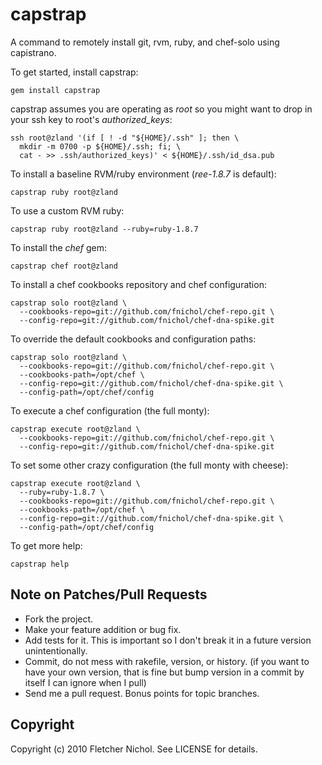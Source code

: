 # capstrap

A command to remotely install git, rvm, ruby, and chef-solo using capistrano.

To get started, install capstrap:

    gem install capstrap

capstrap assumes you are operating as *root* so you might want to drop in
your ssh key to root's *authorized_keys*:

    ssh root@zland '(if [ ! -d "${HOME}/.ssh" ]; then \
      mkdir -m 0700 -p ${HOME}/.ssh; fi; \
      cat - >> .ssh/authorized_keys)' < ${HOME}/.ssh/id_dsa.pub

To install a baseline RVM/ruby environment (*ree-1.8.7* is default):

    capstrap ruby root@zland

To use a custom RVM ruby:

    capstrap ruby root@zland --ruby=ruby-1.8.7

To install the *chef* gem:

    capstrap chef root@zland

To install a chef cookbooks repository and chef configuration:

    capstrap solo root@zland \
      --cookbooks-repo=git://github.com/fnichol/chef-repo.git \
      --config-repo=git://github.com/fnichol/chef-dna-spike.git

To override the default cookbooks and configuration paths:

    capstrap solo root@zland \
      --cookbooks-repo=git://github.com/fnichol/chef-repo.git \
      --cookbooks-path=/opt/chef \
      --config-repo=git://github.com/fnichol/chef-dna-spike.git \
      --config-path=/opt/chef/config

To execute a chef configuration (the full monty):

    capstrap execute root@zland \
      --cookbooks-repo=git://github.com/fnichol/chef-repo.git \
      --config-repo=git://github.com/fnichol/chef-dna-spike.git

To set some other crazy configuration (the full monty with cheese):

    capstrap execute root@zland \
      --ruby=ruby-1.8.7 \
      --cookbooks-repo=git://github.com/fnichol/chef-repo.git \
      --cookbooks-path=/opt/chef \
      --config-repo=git://github.com/fnichol/chef-dna-spike.git \
      --config-path=/opt/chef/config

To get more help:

    capstrap help

## Note on Patches/Pull Requests
 
* Fork the project.
* Make your feature addition or bug fix.
* Add tests for it. This is important so I don't break it in a
  future version unintentionally.
* Commit, do not mess with rakefile, version, or history.
  (if you want to have your own version, that is fine but bump version in a commit by itself I can ignore when I pull)
* Send me a pull request. Bonus points for topic branches.

## Copyright

Copyright (c) 2010 Fletcher Nichol. See LICENSE for details.
